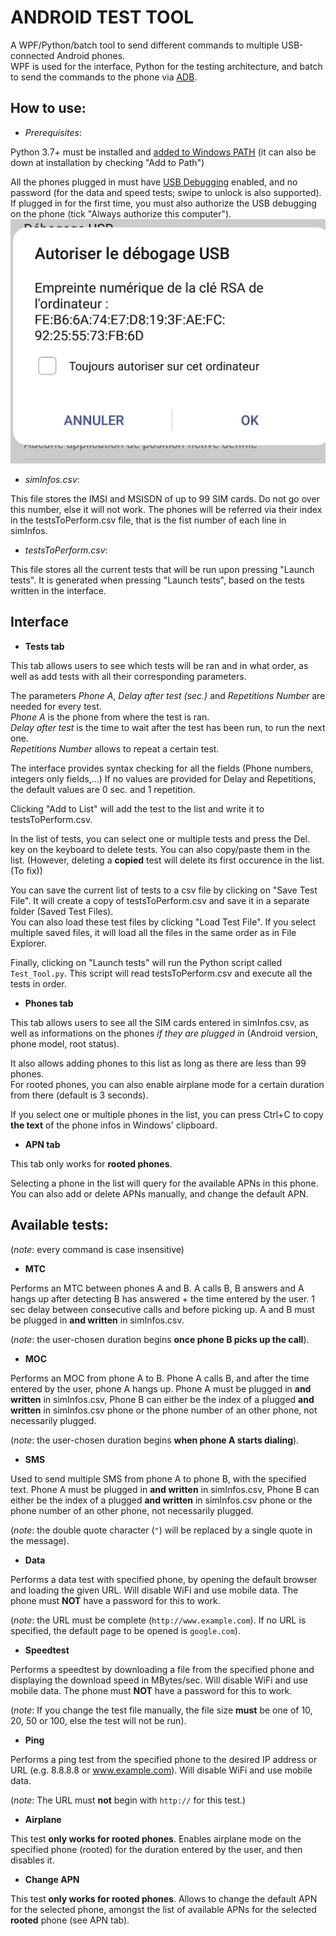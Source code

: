 ANDROID TEST TOOL  
====

A WPF/Python/batch tool to send different commands to multiple USB-connected Android phones.  
WPF is used for the interface, Python for the testing architecture, and batch to send the commands to the phone via [ADB](https://developer.android.com/studio/command-line/adb).

How to use:  
----
* *Prerequisites*:  
  
Python 3.7+ must be installed and [added to Windows PATH](https://superuser.com/questions/143119/how-do-i-add-python-to-the-windows-path) (it can also be down at installation by checking "Add to Path")  
  
All the phones plugged in must have [USB Debugging](https://developer.android.com/studio/debug/dev-options#enable) enabled, and no password (for the data and speed tests; swipe to unlock is also supported). If plugged in for the first time, you must also authorize the USB debugging on the phone (tick "Always authorize this computer"). ![Image](Images/Authorize.jpg)  
  
* *simInfos.csv*: 
  
This file stores the IMSI and MSISDN of up to 99 SIM cards. Do not go over this number, else it will not work. The phones will be referred via their index in the testsToPerform.csv file, that is the fist number of each line in simInfos.

* *testsToPerform.csv*:  
  
This file stores all the current tests that will be run upon pressing "Launch tests". It is generated when pressing "Launch tests", based on the tests written in the interface.  

Interface  
----
  
* **Tests tab**  
  
This tab allows users to see which tests will be ran and in what order, as well as add tests with all their corresponding parameters.  
  
The parameters *Phone A*, *Delay after test (sec.)* and *Repetitions Number* are needed for every test.  
*Phone A* is the phone from where the test is ran.  
*Delay after test* is the time to wait after the test has been run, to run the next one.  
*Repetitions Number* allows to repeat a certain test.  
  
The interface provides syntax checking for all the fields (Phone numbers, integers only fields,...)
If no values are provided for Delay and Repetitions, the default values are 0 sec. and 1 repetition.  
  
Clicking "Add to List" will add the test to the list and write it to testsToPerform.csv.  
  
In the list of tests, you can select one or multiple tests and press the Del. key on the keyboard to delete tests.
You can also copy/paste them in the list. (However, deleting a **copied** test will delete its first occurence in the list. (To fix))  
  
You can save the current list of tests to a csv file by clicking on "Save Test File".
It will create a copy of testsToPerform.csv and save it in a separate folder (Saved Test Files).  
You can also load these test files by clicking "Load Test File". If you select multiple saved files, it will load all the files in the same order as in File Explorer.  
  
Finally, clicking on "Launch tests" will run the Python script called `Test_Tool.py`. This script will read testsToPerform.csv and execute all the tests in order.  
  
* **Phones tab**  
  
This tab allows users to see all the SIM cards entered in simInfos.csv, as well as informations on the phones *if they are plugged in* (Android version, phone model, root status).  
  
It also allows adding phones to this list as long as there are less than 99 phones.  
For rooted phones, you can also enable airplane mode for a certain duration from there (default is 3 seconds).  
  
If you select one or multiple phones in the list, you can press Ctrl+C to copy **the text** of the phone infos in Windows' clipboard.  
  
* **APN tab**  

This tab only works for **rooted phones**.  
  
Selecting a phone in the list will query for the available APNs in this phone.  
You can also add or delete APNs manually, and change the default APN.  
  
  
Available tests:  
----
(*note*: every command is case insensitive)  

* **MTC**  
  
Performs an MTC between phones A and B. A calls B, B answers and A hangs up after detecting B has answered + the time entered by the user.
1 sec delay between consecutive calls and before picking up. A and B must be plugged in **and written** in simInfos.csv.  
  
(*note*: the user-chosen duration begins **once phone B picks up the call**).  

* **MOC**  
  
Performs an MOC from phone A to B. Phone A calls B, and after the time entered by the user, phone A hangs up.
Phone A must be plugged in **and written** in simInfos.csv, Phone B can either be the index of a plugged **and written** in simInfos.csv phone or the
phone number of an other phone, not necessarily plugged.  
  
(*note*: the user-chosen duration begins **when phone A starts dialing**).

*	**SMS**  
  
Used to send multiple SMS from phone A to phone B, with the specified text.
Phone A must be plugged in **and written** in simInfos.csv, Phone B can either be the index of a plugged **and written** in simInfos.csv phone or the
phone number of an other phone, not necessarily plugged.  
  
(*note*: the double quote character (`"`) will be replaced by a single quote in the message).
  
* **Data**   
  
Performs a data test with specified phone, by opening the default browser and loading the given URL. 
Will disable WiFi and use mobile data. The phone must **NOT** have a password for this to work.  
  
(*note*: the URL must be complete (`http://www.example.com`). If no URL is specified, the default page to be opened is `google.com`).
  
* **Speedtest**  
  
Performs a speedtest by downloading a file from the specified phone and displaying the download speed in MBytes/sec. 
Will disable WiFi and use mobile data. The phone must **NOT** have a password for this to work.  
  
(*note*: If you change the test file manually, the file size **must** be one of 10, 20, 50 or 100, else the test will not be run).

* **Ping**  
  
Performs a ping test from the specified phone to the desired IP address or URL (e.g. 8.8.8.8 or www.example.com).
Will disable WiFi and use mobile data.  
  
(*note*: The URL must **not** begin with `http://` for this test.)

* **Airplane**  
  
This test **only works for rooted phones**. Enables airplane mode on the specified phone (rooted) for the duration entered by the user, 
and then disables it.  
  
* **Change APN**  
  
This test **only works for rooted phones**. Allows to change the default APN for the selected phone, amongst the list of available APNs for the selected **rooted** phone (see APN tab).  
  
  



